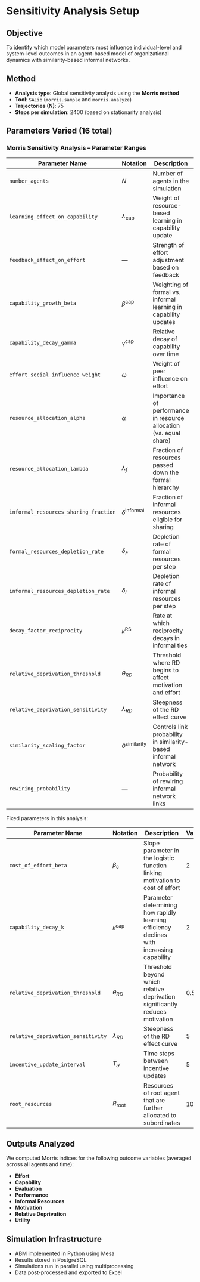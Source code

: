 # Sensitivity Analysis Setup

## Objective

To identify which model parameters most influence individual-level and system-level outcomes in an agent-based model of organizational dynamics with similarity-based informal networks.

## Method

- **Analysis type**: Global sensitivity analysis using the **Morris method**
- **Tool**: `SALib` (`morris.sample` and `morris.analyze`)
- **Trajectories (N)**: 75
- **Steps per simulation**: 2400 (based on stationarity analysis)

## Parameters Varied (16 total)

### Morris Sensitivity Analysis – Parameter Ranges

| Parameter Name | Notation | Description | Range |
|----------------|----------|-------------|--------|
| `number_agents` | $N$ | Number of agents in the simulation | 20 – 60 |
| `learning_effect_on_capability` | $\lambda_{\text{cap}}$ | Weight of resource-based learning in capability update | 0.05 – 0.3 |
| `feedback_effect_on_effort` | — | Strength of effort adjustment based on feedback | 0.1 – 0.5 |
| `capability_growth_beta` | $\beta^{\text{cap}}$ | Weighting of formal vs. informal learning in capability updates | 0.1 – 1.0 |
| `capability_decay_gamma` | $\gamma^{\text{cap}}$ | Relative decay of capability over time | 0.01 – 0.2 |
| `effort_social_influence_weight` | $\omega$ | Weight of peer influence on effort | 0.01 – 0.2 |
| `resource_allocation_alpha` | $\alpha$ | Importance of performance in resource allocation (vs. equal share) | 0.1 – 1.0 |
| `resource_allocation_lambda` | $\lambda_f$ | Fraction of resources passed down the formal hierarchy | 0.1 – 0.9 |
| `informal_resources_sharing_fraction` | $\delta^{\text{informal}}$ | Fraction of informal resources eligible for sharing | 0.05 – 0.3 |
| `formal_resources_depletion_rate` | $\delta_F$ | Depletion rate of formal resources per step | 0.3 – 0.8 |
| `informal_resources_depletion_rate` | $\delta_I$ | Depletion rate of informal resources per step | 0.01 – 0.4 |
| `decay_factor_reciprocity` | $\kappa^{\text{RS}}$ | Rate at which reciprocity decays in informal ties | 0.01 – 0.2 |
| `relative_deprivation_threshold` | $\theta_{RD}$ | Threshold where RD begins to affect motivation and effort | 0.3 – 0.7 |
| `relative_deprivation_sensitivity` | $\lambda_{RD}$ | Steepness of the RD effect curve | 5 – 15 |
| `similarity_scaling_factor` | $\theta^{\text{similarity}}$ | Controls link probability in similarity-based informal network | 1 – 4 |
| `rewiring_probability` | — | Probability of rewiring informal network links | 0.01 – 0.2 |


Fixed parameters in this analysis: 

| Parameter Name | Notation | Description | Value |
|----------------|----------|-------------|--------|
| `cost_of_effort_beta` | $\beta_c$ | Slope parameter in the logistic function linking motivation to cost of effort | 2 |
| `capability_decay_k` | $\kappa^{\text{cap}}$ | Parameter determining how rapidly learning efficiency declines with increasing capability | 2 |
| `relative_deprivation_threshold` | $\theta_{RD}$ | Threshold beyond which relative deprivation significantly reduces motivation | 0.5 |
| `relative_deprivation_sensitivity` | $\lambda_{RD}$ | Steepness of the RD effect curve | 5 |
| `incentive_update_interval` | $T_{\mathcal{I}}$ | Time steps between incentive updates | 5 |
| `root_resources` | $R_{\text{root}}$ | Resources of root agent that are further allocated to subordinates | 100 |



## Outputs Analyzed

We computed Morris indices for the following outcome variables (averaged across all agents and time):

- **Effort**
- **Capability**
- **Evaluation**
- **Performance**
- **Informal Resources**
- **Motivation**
- **Relative Deprivation**
- **Utility**

## Simulation Infrastructure

- ABM implemented in Python using Mesa
- Results stored in PostgreSQL
- Simulations run in parallel using multiprocessing
- Data post-processed and exported to Excel


